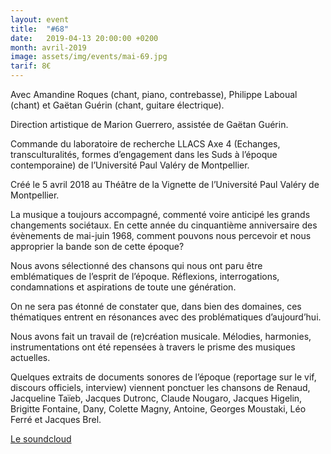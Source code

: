 ```yaml
---
layout: event
title:  "#68"
date:   2019-04-13 20:00:00 +0200
month: avril-2019
image: assets/img/events/mai-69.jpg
tarif: 8€
---
```


Avec Amandine Roques (chant, piano, contrebasse), Philippe Laboual (chant) et Gaëtan Guérin (chant, guitare électrique).  

Direction artistique de Marion Guerrero, assistée de Gaëtan Guérin.  

Commande du laboratoire de recherche LLACS Axe 4 (Echanges, transculturalités, formes d’engagement dans les Suds à l’époque contemporaine) de l’Université Paul Valéry de Montpellier.  

Créé le 5 avril 2018 au Théâtre de la Vignette de l’Université Paul Valéry de Montpellier.  

La musique a toujours accompagné, commenté voire anticipé les grands changements sociétaux. En cette année du cinquantième anniversaire des évènements de mai-juin 1968, comment pouvons nous percevoir et nous approprier la bande son de cette époque?  

Nous avons sélectionné des chansons qui nous ont paru être emblématiques de l’esprit de l’époque. Réflexions, interrogations, condamnations et aspirations de toute une génération.  

On ne sera pas étonné de constater que, dans bien des domaines, ces thématiques entrent en résonances avec des problématiques d’aujourd’hui.  

Nous avons fait un travail de (re)création musicale. Mélodies, harmonies, instrumentations ont été repensées à travers le prisme des musiques actuelles.  

Quelques extraits de documents sonores de l’époque (reportage sur le vif, discours officiels, interview) viennent ponctuer les chansons de Renaud, Jacqueline Taïeb, Jacques Dutronc, Claude Nougaro, Jacques Higelin, Brigitte Fontaine, Dany, Colette Magny, Antoine, Georges Moustaki, Léo Ferré et Jacques Brel.

[Le soundcloud](https://soundcloud.com/philippe-laboual/68-)
